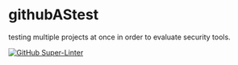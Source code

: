 # githubAStest
testing multiple projects at once in order to evaluate security tools. 

[![GitHub Super-Linter](https://github.com/kevinnika1/githubAStest/workflows/Lint%20Code%20Base/badge.svg)](https://github.com/marketplace/actions/super-linter)

